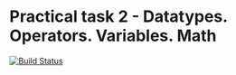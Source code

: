 # Practical task 2 - Datatypes. Operators. Variables. Math

[![Build Status](https://travis-ci.com/itmo-java-basics-2020/task-2-datatypes-and-operators-ruperson.svg?branch=master)](https://travis-ci.com/itmo-java-basics-2020/task-2-datatypes-and-operators-ruperson)
